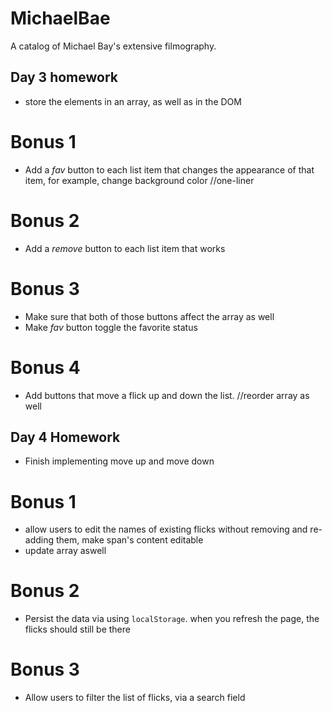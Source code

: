 # MichaelBae

 A catalog of Michael Bay's extensive filmography.

## Day 3 homework

* store the elements in an array, as well as in the DOM

# Bonus 1

* Add a _fav_ button to each list item that changes the appearance of that item, for example, change background color //one-liner

# Bonus 2

* Add a _remove_ button to each list item that works

# Bonus 3

* Make sure that both of those buttons affect the array as well
* Make _fav_ button toggle the favorite status

# Bonus 4

* Add buttons that move a flick up and down the list. //reorder array as well

## Day 4 Homework

* Finish implementing move up and move down

# Bonus 1

* allow users to edit the names of existing flicks without removing and re-adding them, make span's content editable
* update array aswell

# Bonus 2

* Persist the data via using `localStorage`. when you refresh the page, the flicks should still be there

# Bonus 3

* Allow users to filter the list of flicks, via a search field

